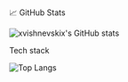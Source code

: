 📈 GitHub Stats

![xvishnevskix's GitHub stats](https://github-readme-stats.vercel.app/api?username=anuraghazra&show_icons=true&bg_color=00000000)



Tech stack

![Top Langs](https://github-readme-stats.vercel.app/api/top-langs/?username=anuraghazra&layout=donut&theme=radical)
